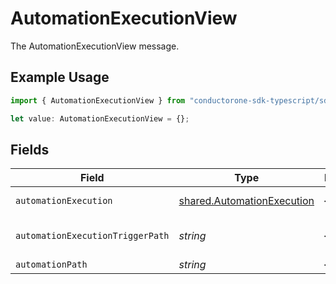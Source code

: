 # AutomationExecutionView

The AutomationExecutionView message.

## Example Usage

```typescript
import { AutomationExecutionView } from "conductorone-sdk-typescript/sdk/models/shared";

let value: AutomationExecutionView = {};
```

## Fields

| Field                                                                           | Type                                                                            | Required                                                                        | Description                                                                     |
| ------------------------------------------------------------------------------- | ------------------------------------------------------------------------------- | ------------------------------------------------------------------------------- | ------------------------------------------------------------------------------- |
| `automationExecution`                                                           | [shared.AutomationExecution](../../../sdk/models/shared/automationexecution.md) | :heavy_minus_sign:                                                              | The AutomationExecution message.                                                |
| `automationExecutionTriggerPath`                                                | *string*                                                                        | :heavy_minus_sign:                                                              | The automationExecutionTriggerPath field.                                       |
| `automationPath`                                                                | *string*                                                                        | :heavy_minus_sign:                                                              | The automationPath field.                                                       |